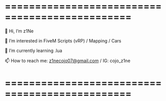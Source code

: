 ===============================================
===============================================
                                      
 👋 Hi, I’m z1Ne
 
 👀 I’m interested in FiveM Scripts (vRP) / Mapping / Cars
 
 🌱 I’m currently learning .lua
 
 📫 How to reach me: z1necojo07@gmail.com / IG: cojo_z1ne

===============================================
===============================================
